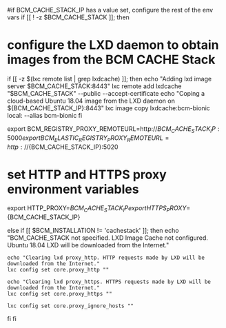 
#if BCM_CACHE_STACK_IP has a value set, configure the rest of the env vars
if [[ ! -z $BCM_CACHE_STACK ]]; then

  # configure the LXD daemon to obtain images from the BCM CACHE Stack
  if [[ -z $(lxc remote list | grep lxdcache) ]]; then
    echo "Adding lxd image server $BCM_CACHE_STACK:8443"
    lxc remote add lxdcache "$BCM_CACHE_STACK" --public --accept-certificate
    echo "Coping a cloud-based Ubuntu 18.04 image from the LXD daemon on ${BCM_CACHE_STACK_IP}:8443"
    lxc image copy lxdcache:bcm-bionic local: --alias bcm-bionic
  fi


  export BCM_REGISTRY_PROXY_REMOTEURL=http://${BCM_CACHE_STACK_IP}:5000
  export BCM_ELASTIC_REGISTRY_PROXY_REMOTEURL=http://${BCM_CACHE_STACK_IP}:5020

  # set HTTP and HTTPS proxy environment variables
  export HTTP_PROXY=${BCM_CACHE_STACK_IP}
  export HTTPS_PROXY=${BCM_CACHE_STACK_IP}

else
  if [[ $BCM_INSTALLATION != 'cachestack' ]]; then
    echo "BCM_CACHE_STACK not specified. LXD Image Cache not configured. Ubuntu 18.04 LXD will be downloaded from the Internet."
    
    echo "Clearing lxd proxy_http. HTTP requests made by LXD will be downloaded from the Internet."
    lxc config set core.proxy_http ""
    
    echo "Clearing lxd proxy_https. HTTPS requests made by LXD will be downloaded from the Internet."
    lxc config set core.proxy_https ""

    lxc config set core.proxy_ignore_hosts ""
  fi
fi
